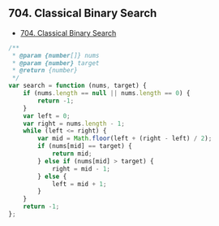 ## 704. Classical Binary Search

- [704. Classical Binary Search](https://novemberfall.github.io/LeetCode-NoteBook/#/Array/classicalBinarySearch)


```js
/**
 * @param {number[]} nums
 * @param {number} target
 * @return {number}
 */
var search = function (nums, target) {
    if (nums.length == null || nums.length == 0) {
        return -1;
    }
    var left = 0;
    var right = nums.length - 1;
    while (left <= right) {
        var mid = Math.floor(left + (right - left) / 2);
        if (nums[mid] == target) {
            return mid;
        } else if (nums[mid] > target) {
            right = mid - 1;
        } else {
            left = mid + 1;
        }
    }
    return -1;
};
```